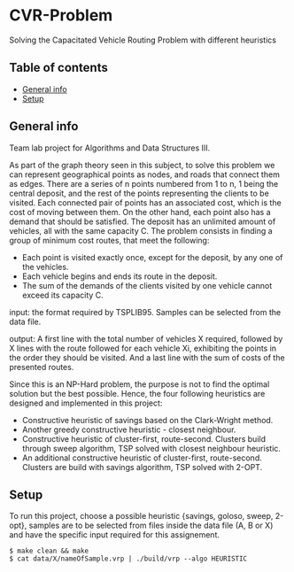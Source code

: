 # CVR-Problem
Solving the Capacitated Vehicle Routing Problem with different heuristics


## Table of contents
* [General info](#general-info)
* [Setup](#setup)

## General info
Team lab project for Algorithms and Data Structures III.

As part of the graph theory seen in this subject, to solve this problem we can represent geographical points as nodes, and roads that connect them as edges. 
There are a series of n points numbered from 1 to n, 1 being the central deposit, and the rest of the points representing the clients to be visited. Each connected pair of points has an associated cost, which is the cost of moving between them. On the other hand, each point also has a demand that should be satisfied.
The deposit has an unlimited amount of vehicles, all with the same capacity C.
The problem consists in finding a group of minimum cost routes, that meet the following:
* Each point is visited exactly once, except for the deposit, by any one of the vehicles.
* Each vehicle begins and ends its route in the deposit.
* The sum of the demands of the clients visited by one vehicle cannot exceed its capacity C. 

input: the format required by TSPLIB95. Samples can be selected from the data file.

output: A first line with the total number of vehicles X required, followed by X lines with the route followed for each vehicle Xi, exhibiting the points in the order they should be visited. And a last line with the sum of costs of the presented routes. 

Since this is an NP-Hard problem, the purpose is not to find the optimal solution but the best possible. Hence, the four following heuristics are designed and implemented in this project:

* Constructive heuristic of savings based on the Clark-Wright method.
* Another greedy constructive heuristic - closest neighbour. 
* Constructive heuristic of cluster-first, route-second. Clusters build through sweep algorithm, TSP solved with closest neighbour heuristic.
* An additional constructive heuristic of cluster-first, route-second. Clusters are build with savings algorithm, TSP solved with 2-OPT.  

## Setup
To run this project, choose a possible heuristic {savings, goloso, sweep, 2-opt}, samples are to be selected from files inside the data file (A, B or X) and have the specific input required for this assignement.

```
$ make clean && make
$ cat data/X/nameOfSample.vrp | ./build/vrp --algo HEURISTIC
```


